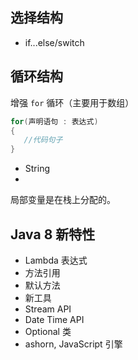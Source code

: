 

## 选择结构

* if...else/switch

## 循环结构

增强 `for` 循环（主要用于数组）

```java
for(声明语句 : 表达式)
{
   //代码句子
}
```

* String
* 
局部变量是在栈上分配的。

## Java 8 新特性

* Lambda 表达式
* 方法引用
* 默认方法
* 新工具 
* Stream API
* Date Time API
* Optional 类
* ashorn, JavaScript 引擎

